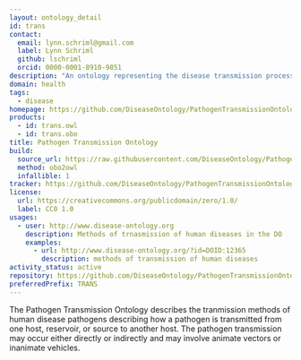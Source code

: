 ```yaml
---
layout: ontology_detail
id: trans
contact:
  email: lynn.schriml@gmail.com
  label: Lynn Schriml
  github: lschriml
  orcid: 0000-0001-8910-9851
description: "An ontology representing the disease transmission process during which the pathogen is transmitted directly or indirectly from its natural reservoir, a susceptible host or source to a new host."
domain: health
tags:
  - disease
homepage: https://github.com/DiseaseOntology/PathogenTransmissionOntology
products:
  - id: trans.owl
  - id: trans.obo
title: Pathogen Transmission Ontology
build:
  source_url: https://raw.githubusercontent.com/DiseaseOntology/PathogenTransmissionOntology/master/src/ontology/trans.obo
  method: obo2owl
  infallible: 1
tracker: https://github.com/DiseaseOntology/PathogenTransmissionOntology/issues
license:
  url: https://creativecommons.org/publicdomain/zero/1.0/
  label: CC0 1.0
usages:
  - user: http://www.disease-ontology.org
    description: Methods of trnasmission of human diseases in the DO
    examples:
      - url: http://www.disease-ontology.org/?id=DOID:12365
        description: methods of transmission of human diseases
activity_status: active
repository: https://github.com/DiseaseOntology/PathogenTransmissionOntology
preferredPrefix: TRANS
---
```


The Pathogen Transmission Ontology describes the tranmission methods of human disease pathogens describing how a pathogen is transmitted from one host, reservoir, or source to another host. The pathogen transmission may occur either directly or indirectly and may involve animate vectors or inanimate vehicles.
